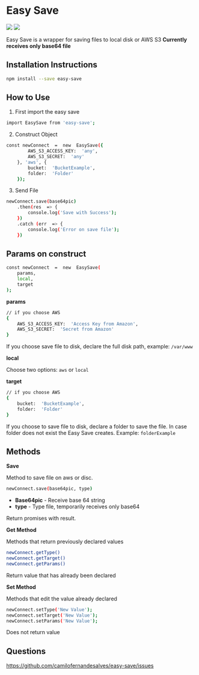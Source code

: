 
# Easy Save

![](https://img.shields.io/badge/NodeJS-4.0.0-green.svg)
![](https://img.shields.io/badge/license-MIT-green.svg)

Easy Save is a wrapper for saving files to local disk or AWS S3
**Currently receives only base64 file**

## Installation Instructions

```bash
npm install --save easy-save
```

## How to Use

 1. First import the easy save

```bash
import EasySave from 'easy-save';
```

2. Construct Object

```bash
const newConnect  =  new  EasySave({
		AWS_S3_ACCESS_KEY:  'any',
		AWS_S3_SECRET:  'any'
	}, 'aws', {
		bucket:  'BucketExample',
		folder:  'Folder'
	});
```

3. Send File

```bash
newConnect.save(base64pic)
	.then(res  => {
		console.log('Save with Success');
	})
	.catch (err  => {
		console.log('Error on save file');
	})
```

## Params on construct

```bash
const newConnect  =  new  EasySave(
	params, 
	local,
	target
);
```
**params**
```bash
// if you choose AWS 
{
	AWS_S3_ACCESS_KEY:  'Access Key from Amazon',
	AWS_S3_SECRET:  'Secret from Amazon'
}
```

  
If you choose save file to disk, declare the full disk path, example: `/var/www`

**local**

Choose two options: `aws` or `local`

**target**

```bash
// if you choose AWS 
{
	bucket:  'BucketExample',
	folder:  'Folder'
}
```

If you choose to save file to disk, declare a folder to save the file. In case folder does not exist the Easy Save creates. Example: `folderExample`

## Methods

**Save**

Method to save file on aws or disc.
```bash
newConnect.save(base64pic, type)
```
 
 - **Base64pic** - Receive base 64 string
 - **type** - Type file,  temporarily receives only base64

Return promises with result.

**Get Method**

Methods that return previously declared values

```bash
newConnect.getType()
newConnect.getTarget()
newConnect.getParams()
```

Return value that has already been declared

**Set Method**

Methods that edit the value already declared

```bash
newConnect.setType('New Value');
newConnect.setTarget('New Value');
newConnect.setParams('New Value');
```
Does not return value

## Questions
https://github.com/camilofernandesalves/easy-save/issues